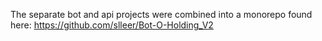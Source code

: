The separate bot and api projects were combined into a monorepo found here: https://github.com/slleer/Bot-O-Holding_V2
